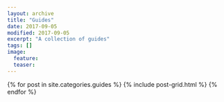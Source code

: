 ```yaml
---
layout: archive
title: "Guides"
date: 2017-09-05
modified: 2017-09-05
excerpt: "A collection of guides"
tags: []
image:
  feature:
  teaser:
---
```


<div class="tiles">
{% for post in site.categories.guides %}
  {% include post-grid.html %}
{% endfor %}
</div><!-- /.tiles -->
